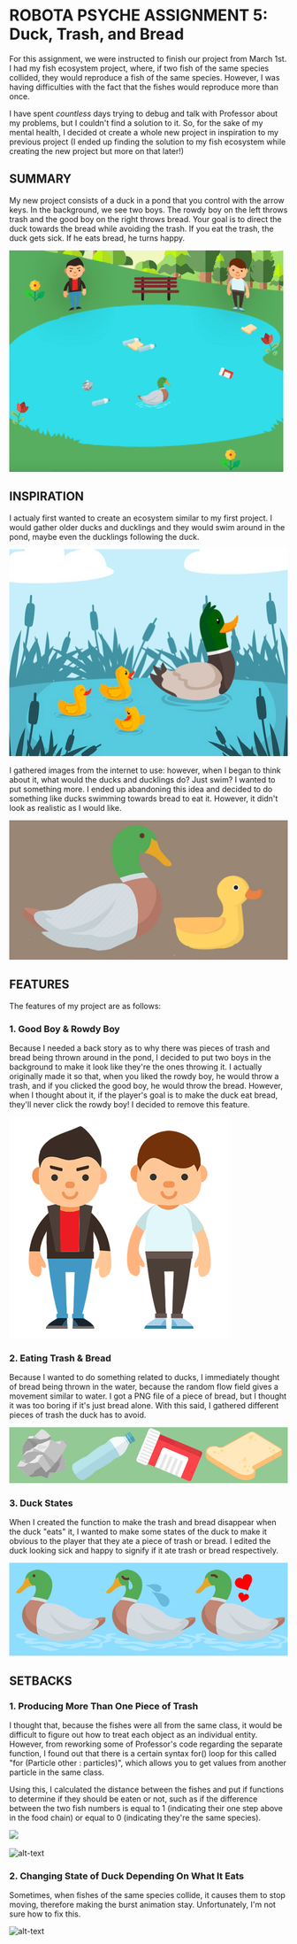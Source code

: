 # ROBOTA PSYCHE ASSIGNMENT 5: Duck, Trash, and Bread

For this assignment, we were instructed to finish our project from March 1st. I had my fish ecosystem project, where, if two fish of the same species collided, they would reproduce a fish of the same species. However, I was having difficulties with the fact that the fishes would reproduce more than once.

I have spent *countless* days trying to debug and talk with Professor about my problems, but I couldn't find a solution to it. So, for the sake of my mental health, I decided ot create a whole new project in inspiration to my previous project (I ended up finding the solution to my fish ecosystem while creating the new project but more on that later!)

## SUMMARY

My new project consists of a duck in a pond that you control with the arrow keys. In the background, we see two boys. The rowdy boy on the left throws trash and the good boy on the right throws bread. Your goal is to direct the duck towards the bread while avoiding the trash. If you eat the trash, the duck gets sick. If he eats bread, he turns happy.

![alt-text](images/fullduck.gif)

## INSPIRATION

I actualy first wanted to create an ecosystem similar to my first project. I would gather older ducks and ducklings and they would swim around in the pond, maybe even the ducklings following the duck.

![](images/inspo.png)

I gathered images from the internet to use: however, when I began to think about it, what would the ducks and ducklings do? Just swim? I wanted to put something more. I ended up abandoning this idea and decided to do something like ducks swimming towards bread to eat it. However, it didn't look as realistic as I would like.

![](images/family.jpg)


## FEATURES

The features of my project are as follows:

### 1. Good Boy & Rowdy Boy

Because I needed a back story as to why there was pieces of trash and bread being thrown around in the pond, I decided to put two boys in the background to make it look like they're the ones throwing it. I actually originally made it so that, when you liked the rowdy boy, he would throw a trash, and if you clicked the good boy, he would throw the bread. However, when I thought about it, if the player's goal is to make the duck eat bread, they'll never click the rowdy boy! I decided to remove this feature.

![](images/boys.jpg)

### 2. Eating Trash & Bread

Because I wanted to do something related to ducks, I immediately thought of bread being thrown in the water, because the random flow field gives a movement similar to water. I got a PNG file of a piece of bread, but I thought it was too boring if it's just bread alone. With this said, I gathered different pieces of trash the duck has to avoid.

![](images/trash.jpg)

### 3. Duck States

When I created the function to make the trash and bread disappear when the duck "eats" it, I wanted to make some states of the duck to make it obvious to the player that they ate a piece of trash or bread. I edited the duck looking sick and happy to signify if it ate trash or bread respectively.

![](images/ducks.jpg)

## SETBACKS

### 1. Producing More Than One Piece of Trash

I thought that, because the fishes were all from the same class, it would be difficult to figure out how to treat each object as an individual entity. However, from reworking some of Professor's code regarding the separate function, I found out that there is a certain syntax for() loop for this called "for (Particle other : particles)", which allows you to get values from another particle in the same class.

Using this, I calculated the distance between the fishes and put if functions to determine if they should be eaten or not, such as if the difference between the two fish numbers is equal to 1 (indicating their one step above in the food chain) or equal to 0 (indicating they're the same species).

![](images/print.png)

![alt-text](images/printhit.gif)

### 2. Changing State of Duck Depending On What It Eats

Sometimes, when fishes of the same species collide, it causes them to stop moving, therefore making the burst animation stay. Unfortunately, I'm not sure how to fix this.

![alt-text](images/burststuck.gif)
